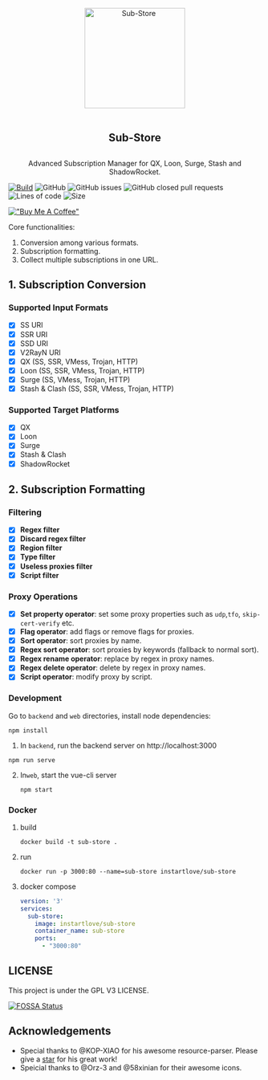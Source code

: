 <div align="center">
<br>
<img width="200" src="https://raw.githubusercontent.com/58xinian/icon/master/Sub-Store1.png" alt="Sub-Store">
<br>
<br>
<h2 align="center">Sub-Store<h2>
</div>

<p align="center" color="#6a737d">
Advanced Subscription Manager for QX, Loon, Surge, Stash and ShadowRocket.
</p>

[![Build](https://github.com/Peng-YM/Sub-Store/actions/workflows/main.yml/badge.svg)](https://github.com/Peng-YM/Sub-Store/actions/workflows/main.yml) ![GitHub](https://img.shields.io/github/license/Peng-YM/Sub-Store) ![GitHub issues](https://img.shields.io/github/issues/Peng-YM/Sub-Store) ![GitHub closed pull requests](https://img.shields.io/github/issues-pr-closed-raw/Peng-Ym/Sub-Store) ![Lines of code](https://img.shields.io/tokei/lines/github/Peng-YM/Sub-Store) ![Size](https://img.shields.io/github/languages/code-size/Peng-YM/Sub-Store) 
   
[!["Buy Me A Coffee"](https://www.buymeacoffee.com/assets/img/custom_images/orange_img.png)](https://www.buymeacoffee.com/PengYM)
   
Core functionalities:

1. Conversion among various formats.
2. Subscription formatting.
3. Collect multiple subscriptions in one URL.
   
## 1. Subscription Conversion

### Supported Input Formats

- [x] SS URI
- [x] SSR URI
- [x] SSD URI
- [x] V2RayN URI
- [x] QX (SS, SSR, VMess, Trojan, HTTP)
- [x] Loon (SS, SSR, VMess, Trojan, HTTP)
- [x] Surge (SS, VMess, Trojan, HTTP)
- [x] Stash & Clash (SS, SSR, VMess, Trojan, HTTP)

### Supported Target Platforms

- [x] QX
- [x] Loon
- [x] Surge
- [x] Stash & Clash
- [x] ShadowRocket

## 2. Subscription Formatting

### Filtering

- [x] **Regex filter**
- [x] **Discard regex filter**
- [x] **Region filter**
- [x] **Type filter**
- [x] **Useless proxies filter**
- [x] **Script filter**

### Proxy Operations

- [x] **Set property operator**: set some proxy properties such as `udp`,`tfo`, `skip-cert-verify` etc.
- [x] **Flag operator**: add flags or remove flags for proxies.
- [x] **Sort operator**: sort proxies by name.
- [x] **Regex sort operator**: sort proxies by keywords (fallback to normal sort).
- [x] **Regex rename operator**: replace by regex in proxy names.
- [x] **Regex delete operator**: delete by regex in proxy names.
- [x] **Script operator**: modify proxy by script.

### Development

Go to `backend` and `web` directories, install node dependencies:

```
npm install
```

1. In `backend`, run the backend server on http://localhost:3000

```
npm run serve
```

2. In`web`, start the vue-cli server
   
   ```
   npm start
   ```

### Docker
1. build
   ```shell
   docker build -t sub-store .
   ```
   
2. run
   ```shell
   docker run -p 3000:80 --name=sub-store instartlove/sub-store
   ```
3. docker compose
   ```yaml
   version: '3'
   services:
     sub-store:
       image: instartlove/sub-store
       container_name: sub-store
       ports:
         - "3000:80"
   ```

## LICENSE

This project is under the GPL V3 LICENSE.

[![FOSSA Status](https://app.fossa.com/api/projects/git%2Bgithub.com%2FPeng-YM%2FSub-Store.svg?type=large)](https://app.fossa.com/projects/git%2Bgithub.com%2FPeng-YM%2FSub-Store?ref=badge_large)

## Acknowledgements

- Special thanks to @KOP-XIAO for his awesome resource-parser. Please give a [star](https://github.com/KOP-XIAO/QuantumultX) for his great work!
- Speicial thanks to @Orz-3 and @58xinian for their awesome icons.
